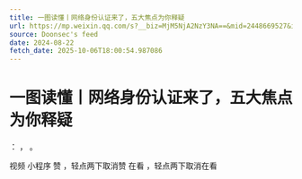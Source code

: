 ```yaml
---
title: 一图读懂丨网络身份认证来了，五大焦点为你释疑
url: https://mp.weixin.qq.com/s?__biz=MjM5NjA2NzY3NA==&mid=2448669527&idx=3&sn=f62848e3d905c100c57980ddf25cb078
source: Doonsec's feed
date: 2024-08-22
fetch_date: 2025-10-06T18:00:54.987086
---
```


# 一图读懂丨网络身份认证来了，五大焦点为你释疑

：
，
。

视频
小程序
赞
，轻点两下取消赞
在看
，轻点两下取消在看